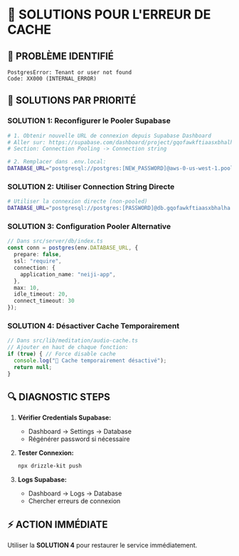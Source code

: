 # 🔧 SOLUTIONS POUR L'ERREUR DE CACHE

## 🚨 PROBLÈME IDENTIFIÉ
```
PostgresError: Tenant or user not found
Code: XX000 (INTERNAL_ERROR)
```

## 🎯 SOLUTIONS PAR PRIORITÉ

### **SOLUTION 1: Reconfigurer le Pooler Supabase**
```bash
# 1. Obtenir nouvelle URL de connexion depuis Supabase Dashboard
# Aller sur: https://supabase.com/dashboard/project/gqofawkftiaasxbhalha/settings/database
# Section: Connection Pooling -> Connection string

# 2. Remplacer dans .env.local:
DATABASE_URL="postgresql://postgres:[NEW_PASSWORD]@aws-0-us-west-1.pooler.supabase.com:6543/postgres"
```

### **SOLUTION 2: Utiliser Connection String Directe**
```bash
# Utiliser la connexion directe (non-pooled)
DATABASE_URL="postgresql://postgres:[PASSWORD]@db.gqofawkftiaasxbhalha.supabase.co:5432/postgres"
```

### **SOLUTION 3: Configuration Pooler Alternative**
```typescript
// Dans src/server/db/index.ts
const conn = postgres(env.DATABASE_URL, { 
  prepare: false,
  ssl: "require",
  connection: {
    application_name: "neiji-app",
  },
  max: 10,
  idle_timeout: 20,
  connect_timeout: 30
});
```

### **SOLUTION 4: Désactiver Cache Temporairement**
```typescript
// Dans src/lib/meditation/audio-cache.ts
// Ajouter en haut de chaque fonction:
if (true) { // Force disable cache
  console.log("🚫 Cache temporairement désactivé");
  return null;
}
```

## 🔍 DIAGNOSTIC STEPS

1. **Vérifier Credentials Supabase:**
   - Dashboard → Settings → Database
   - Régénérer password si nécessaire

2. **Tester Connexion:**
   ```bash
   npx drizzle-kit push
   ```

3. **Logs Supabase:**
   - Dashboard → Logs → Database
   - Chercher erreurs de connexion

## ⚡ ACTION IMMÉDIATE
Utiliser la **SOLUTION 4** pour restaurer le service immédiatement.